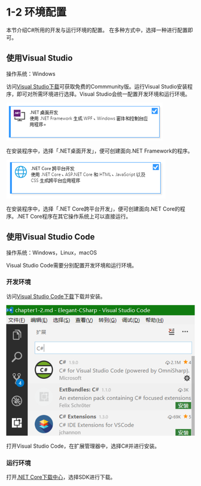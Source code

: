 # 1-2 环境配置

本节介绍C#所用的开发与运行环境的配置。
在多种方式中，选择一种进行配置即可。

## 使用Visual Studio

操作系统：Windows

访问[Visual Studio下载](https://www.visualstudio.com/downloads/)可获取免费的Commmunity版。运行Visual Studio安装程序，即可对所需环境进行选择。Visual Studio会统一配置开发环境和运行环境。

![.NET桌面开发](img/vs_framework.png)

在安装程序中，选择「.NET桌面开发」，便可创建面向.NET Framework的程序。

![.NET Core跨平台开发](img/vs_core.png)

在安装程序中，选择「.NET Core跨平台开发」，便可创建面向.NET Core的程序。.NET Core程序在其它操作系统上可以直接运行。

## 使用Visual Studio Code

操作系统：Windows，Linux，macOS

Visual Studio Code需要分别配置开发环境和运行环境。

### 开发环境

访问[Visual Studio Code下载](https://code.visualstudio.com/)下载并安装。

![扩展管理器](img/code_extension.png)

打开Visual Studio Code，在扩展管理器中，选择C#并进行安装。

### 运行环境

打开[.NET Core下载中心](https://www.microsoft.com/net/download/core)，选择SDK进行下载。
